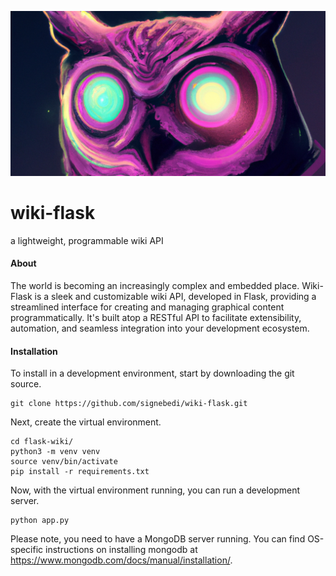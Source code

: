 ![logo](static/full_logo.png)

# wiki-flask
a lightweight, programmable wiki API


#### About

The world is becoming an increasingly complex and embedded place. Wiki-Flask is a sleek and customizable wiki API, developed in Flask, providing a streamlined interface for creating and managing graphical content programmatically. It's built atop a RESTful API to facilitate extensibility, automation, and seamless integration into your development ecosystem. 


#### Installation

To install in a development environment, start by downloading the git source.

```
git clone https://github.com/signebedi/wiki-flask.git
```

Next, create the virtual environment.

```
cd flask-wiki/
python3 -m venv venv
source venv/bin/activate
pip install -r requirements.txt
```

Now, with the virtual environment running, you can run a development server.

```
python app.py
```

Please note, you need to have a MongoDB server running. You can find OS-specific instructions on installing mongodb at https://www.mongodb.com/docs/manual/installation/.